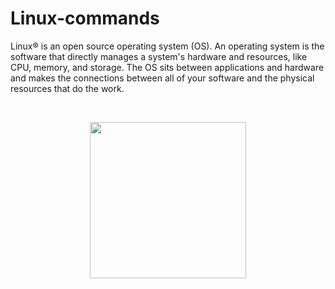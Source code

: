# Linux-commands
Linux® is an open source operating system (OS). An operating system is the software that directly manages a system's hardware and resources, like CPU, memory, and storage. The OS sits between applications and hardware and makes the connections between all of your software and the physical resources that do the work.

<br>
<p align="center">
<img src="https://user-images.githubusercontent.com/127482974/228472052-d34469c2-de03-436b-b313-40bb093f79e0.png" width="250" height="auto">
</p>
